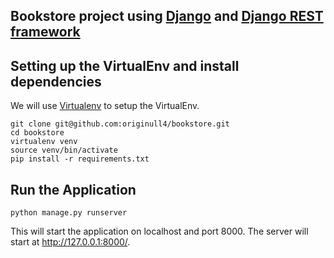 ## Bookstore project using [Django](https://www.djangoproject.com/) and [Django REST framework](https://www.django-rest-framework.org/)

## Setting up the VirtualEnv and install dependencies
We will use [Virtualenv](https://pypi.org/project/virtualenv/) to setup the VirtualEnv.

```
git clone git@github.com:originull4/bookstore.git
cd bookstore
virtualenv venv
source venv/bin/activate
pip install -r requirements.txt
```

## Run the Application

```
python manage.py runserver
```

This will start the application on localhost and port 8000.
The server will start at <http://127.0.0.1:8000/>.

